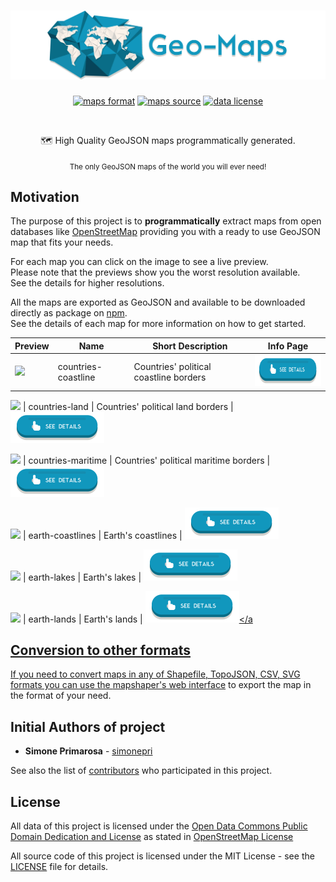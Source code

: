 <h1 align="center">
  <a href="https://github.com/ADanback/sql-for-data-analysis/tree/Geomapping"><img src="https://raw.githubusercontent.com/ADanback/sql-for-data-analysis/Geomapping/media/geo-maps.jpg" alt="geo-maps" /></a>
</h1>
<p align="center">
  <a href="http://geojson.org/"><img src="https://img.shields.io/badge/format-GeoJSON-e67e22.svg" alt="maps format" /></a>
  <a href="http://www.openstreetmap.org/"><img src="https://img.shields.io/badge/source-OSM-2ecc71.svg" alt="maps source" /></a>
  <a href="https://opendatacommons.org/licenses/odbl/1.0/"><img src="https://img.shields.io/badge/license-ODbL-2980b9.svg" alt="data license" /></a>
</p>
<br />
<p align="center">
  🗺 High Quality GeoJSON maps programmatically generated.
</p>
<p align="center">
  <sub>
    The only GeoJSON maps of the world you will ever need!
  </sub>
</p>

## Motivation
The purpose of this project is to **programmatically** extract maps from open
databases like [OpenStreetMap](https://www.openstreetmap.org) providing you
with a ready to use GeoJSON map that fits your needs.  

For each map you can click on the image to see a live preview.  
Please note that the previews show you the worst resolution available.  
See the details for higher resolutions.

All the maps are exported as GeoJSON and available to be downloaded directly as package on [npm](https://www.npmjs.com/org/geo-maps).  
See the details of each map for more information on how to get started.

Preview | Name | Short Description | Info Page
--------|------|-------------------|----------
<a alt="see countries-coastline on geojson.io" href="http://geojson.io/#data=data:text/x-url,https://raw.githubusercontent.com/ADanback/sql-for-data-analysis/Geomapping/countries-coastline.js"><img src="https://raw.githubusercontent.com/ADanback/sql-for-data-analysis/Geomapping/countries-coastline.png" height="100px"/></a> | countries-coastline | Countries' political coastline borders | <a alt="See countries-coastline details" href="https://github.com/ADanback/sql-for-data-analysis/blob/Geomapping/info/countries-coastline.md"><img src="https://raw.githubusercontent.com/ADanback/sql-for-data-analysis/Geomapping/media/details-button.png" height="50px"/></a>

<a alt="see countries-land on geojson.io" href="http://geojson.io/#data=data:text/x-url,https://raw.githubusercontent.com/ADanback/sql-for-data-analysis/Geomapping/countries-land.js"><img src="https://raw.githubusercontent.com/ADanback/sql-for-data-analysis/Geomapping/countries-land.png" height="100px"/></a> | countries-land | Countries' political land borders | <a alt="See countries-land details" href="https://github.com/ADanback/sql-for-data-analysis/blob/Geomapping/info/countries-land.md"><img src="https://raw.githubusercontent.com/ADanback/sql-for-data-analysis/Geomapping/media/details-button.png" height="50px"/></a>

<a alt="see countries-maritime on geojson.io" href="http://geojson.io/#data=data:text/x-url,https://raw.githubusercontent.com/ADanback/sql-for-data-analysis/Geomapping/countries-maritime.js"><img src="https://raw.githubusercontent.com/ADanback/sql-for-data-analysis/Geomapping/countries-maritime.png" height="100px"/></a> | countries-maritime | Countries' political maritime borders | <a alt="See countries-maritime details" href="https://github.com/ADanback/sql-for-data-analysis/blob/Geomapping/info/countries-maritime.md"><img src="https://raw.githubusercontent.com/ADanback/sql-for-data-analysis/Geomapping/media/details-button.png" height="50px"/></a>

<a alt="see earth-coastlines on geojson.io" href="http://geojson.io/#data=data:text/x-url,https://raw.githubusercontent.com/ADanback/sql-for-data-analysis/Geomapping/earth-coastlines.js"><img src="https://raw.githubusercontent.com/ADanback/sql-for-data-analysis/Geomapping/earth-coastlines.png" height="100px"/></a> | earth-coastlines | Earth's coastlines | <a alt="See earth-coastlines details" href="https://github.com/ADanback/sql-for-data-analysis/blob/Geomapping/info/earth-coastlines.md"><img src="https://raw.githubusercontent.com/ADanback/sql-for-data-analysis/Geomapping/media/details-button.png" height="50px"/></a>

<a alt="see earth-lakes on geojson.io" href="http://geojson.io/#data=data:text/x-url,https://raw.githubusercontent.com/ADanback/sql-for-data-analysis/Geomapping/earth-lakes.js"><img src="https://raw.githubusercontent.com/ADanback/sql-for-data-analysis/Geomapping/earth-lakes.png" height="100px"/></a> | earth-lakes | Earth's lakes | <a alt="See earth-lakes details" href="https://github.com/ADanback/sql-for-data-analysis/blob/Geomapping/info/earth-lakes.md"><img src="https://raw.githubusercontent.com/ADanback/sql-for-data-analysis/Geomapping/media/details-button.png" height="50px"/></a>

<a alt="see earth-lands on geojson.io" href="http://geojson.io/#data=data:text/x-url,https://raw.githubusercontent.com/ADanback/sql-for-data-analysis/Geomapping/earth-lands.js"><img src="https://raw.githubusercontent.com/ADanback/sql-for-data-analysis/Geomapping/earth-lands.png" height="100px"/></a> | earth-lands | Earth's lands | <a alt="See earth-lands details" href="https://github.com/ADanback/sql-for-data-analysis/blob/Geomapping/info/earth-lands.md"><img src="https://raw.githubusercontent.com/ADanback/sql-for-data-analysis/Geomapping/media/details-button.png" height="50px"/></a

## Conversion to other formats
If you need to convert maps in any of Shapefile, TopoJSON, CSV, SVG formats you can use the [mapshaper's web interface](mapshaper.org) to export the map in the format of your need.  


## Initial Authors of project
* **Simone Primarosa** - [simonepri](https://github.com/simonepri)

See also the list of [contributors](https://github.com/simonepri/geo-maps/contributors) who participated in this project.

## License
All data of this project is licensed under the [Open Data Commons Public Domain Dedication and License](https://opendatacommons.org/licenses/odbl/1.0/) as stated in [OpenStreetMap License](http://www.openstreetmap.org/copyright)

All source code of this project is licensed under the MIT License - see the [LICENSE](LICENSE) file for details.
